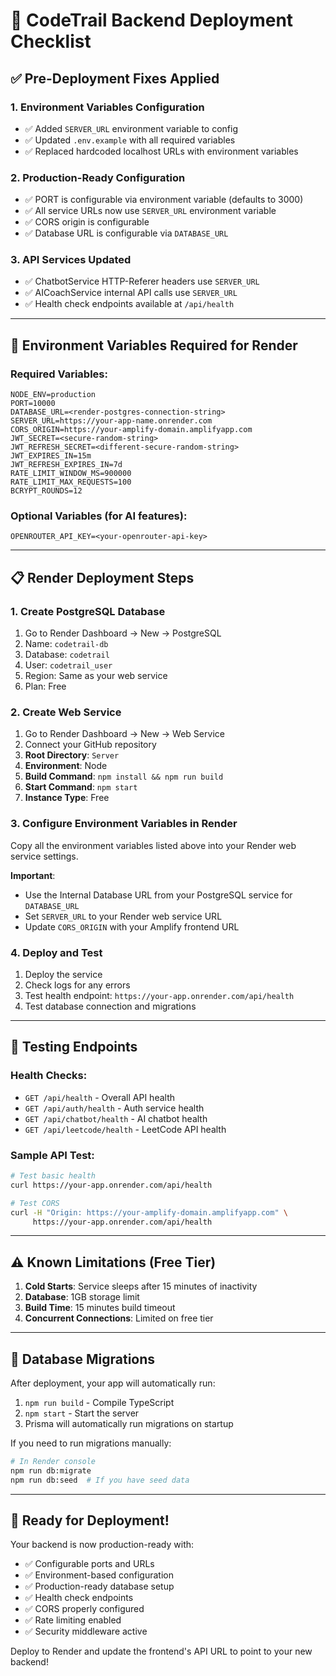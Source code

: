 # 🚀 CodeTrail Backend Deployment Checklist

## ✅ Pre-Deployment Fixes Applied

### 1. Environment Variables Configuration
- ✅ Added `SERVER_URL` environment variable to config
- ✅ Updated `.env.example` with all required variables
- ✅ Replaced hardcoded localhost URLs with environment variables

### 2. Production-Ready Configuration
- ✅ PORT is configurable via environment variable (defaults to 3000)
- ✅ All service URLs now use `SERVER_URL` environment variable
- ✅ CORS origin is configurable
- ✅ Database URL is configurable via `DATABASE_URL`

### 3. API Services Updated
- ✅ ChatbotService HTTP-Referer headers use `SERVER_URL`
- ✅ AICoachService internal API calls use `SERVER_URL`
- ✅ Health check endpoints available at `/api/health`

---

## 🔧 Environment Variables Required for Render

### Required Variables:
```env
NODE_ENV=production
PORT=10000
DATABASE_URL=<render-postgres-connection-string>
SERVER_URL=https://your-app-name.onrender.com
CORS_ORIGIN=https://your-amplify-domain.amplifyapp.com
JWT_SECRET=<secure-random-string>
JWT_REFRESH_SECRET=<different-secure-random-string>
JWT_EXPIRES_IN=15m
JWT_REFRESH_EXPIRES_IN=7d
RATE_LIMIT_WINDOW_MS=900000
RATE_LIMIT_MAX_REQUESTS=100
BCRYPT_ROUNDS=12
```

### Optional Variables (for AI features):
```env
OPENROUTER_API_KEY=<your-openrouter-api-key>
```

---

## 📋 Render Deployment Steps

### 1. Create PostgreSQL Database
1. Go to Render Dashboard → New → PostgreSQL
2. Name: `codetrail-db`
3. Database: `codetrail`
4. User: `codetrail_user`
5. Region: Same as your web service
6. Plan: Free

### 2. Create Web Service
1. Go to Render Dashboard → New → Web Service
2. Connect your GitHub repository
3. **Root Directory**: `Server`
4. **Environment**: Node
5. **Build Command**: `npm install && npm run build`
6. **Start Command**: `npm start`
7. **Instance Type**: Free

### 3. Configure Environment Variables in Render
Copy all the environment variables listed above into your Render web service settings.

**Important**: 
- Use the Internal Database URL from your PostgreSQL service for `DATABASE_URL`
- Set `SERVER_URL` to your Render web service URL
- Update `CORS_ORIGIN` with your Amplify frontend URL

### 4. Deploy and Test
1. Deploy the service
2. Check logs for any errors
3. Test health endpoint: `https://your-app.onrender.com/api/health`
4. Test database connection and migrations

---

## 🧪 Testing Endpoints

### Health Checks:
- `GET /api/health` - Overall API health
- `GET /api/auth/health` - Auth service health
- `GET /api/chatbot/health` - AI chatbot health
- `GET /api/leetcode/health` - LeetCode API health

### Sample API Test:
```bash
# Test basic health
curl https://your-app.onrender.com/api/health

# Test CORS
curl -H "Origin: https://your-amplify-domain.amplifyapp.com" \
     https://your-app.onrender.com/api/health
```

---

## ⚠️ Known Limitations (Free Tier)

1. **Cold Starts**: Service sleeps after 15 minutes of inactivity
2. **Database**: 1GB storage limit
3. **Build Time**: 15 minutes build timeout
4. **Concurrent Connections**: Limited on free tier

---

## 🔄 Database Migrations

After deployment, your app will automatically run:
1. `npm run build` - Compile TypeScript
2. `npm start` - Start the server
3. Prisma will automatically run migrations on startup

If you need to run migrations manually:
```bash
# In Render console
npm run db:migrate
npm run db:seed  # If you have seed data
```

---

## 🚀 Ready for Deployment!

Your backend is now production-ready with:
- ✅ Configurable ports and URLs
- ✅ Environment-based configuration
- ✅ Production-ready database setup
- ✅ Health check endpoints
- ✅ CORS properly configured
- ✅ Rate limiting enabled
- ✅ Security middleware active

Deploy to Render and update the frontend's API URL to point to your new backend!
